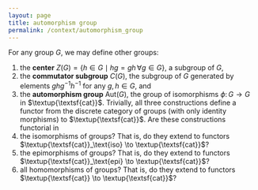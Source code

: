 ```yaml
---
layout: page
title: automorphism group
permalink: /context/automorphism_group
---
```

For any group $G$, we may define other groups:
1. the **center** $Z(G) = \{ h \in G \mid hg = gh\, \forall g \in G\}$, a subgroup of $G$,
2. the **commutator subgroup** $C(G)$, the subgroup of $G$ generated by elements $ghg^{-1}h^{-1}$ for any $g,h \in G$, and
3. the **automorphism group** $\mathrm{Aut}(G)$, the group of isomorphisms $\phi \colon G \to G$ in $\textup{\textsf{cat}}$.
Trivially, all three constructions define a functor from the discrete category of groups (with only identity morphisms) to $\textup{\textsf{cat}}$. Are these constructions functorial in
1. the isomorphisms of groups? That is, do they extend to functors $\textup{\textsf{cat}}_\text{iso} \to \textup{\textsf{cat}}$?
2. the epimorphisms of groups? That is, do they extend to functors $\textup{\textsf{cat}}_\text{epi} \to \textup{\textsf{cat}}$?
3. all homomorphisms of groups? That is, do they extend to functors $\textup{\textsf{cat}} \to \textup{\textsf{cat}}$?
